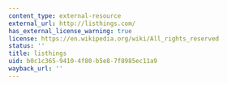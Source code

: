 ```yaml
---
content_type: external-resource
external_url: http://listhings.com/
has_external_license_warning: true
license: https://en.wikipedia.org/wiki/All_rights_reserved
status: ''
title: listhings
uid: b0c1c365-9410-4f80-b5e8-7f8985ec11a9
wayback_url: ''
---
```

